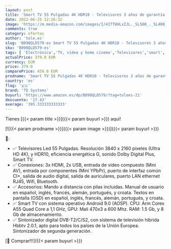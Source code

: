 ```yaml
---
layout: post
title: 'Smart TV 55 Pulgadas 4K HDR10 - Televisores 3 años de garantía  Android  3X HDMI  2X USB - TD Systems K55DLG12US'
date: 2022-06-25 12:26:32
image: 'https://m.media-amazon.com/images/I/41TTUHLxIJL._SL500_._SL400_.jpg'
comments: true
category: ofertas
author: 'tole.es'
slug: 'B098QLD579-es Smart TV 55 Pulgadas 4K HDR10 - Televisores 3 años de...'
sku: 'B098QLD579-es'
tags: [ 'Electrónica','TV, vídeo y home cinema','Televisores','smart','td systems','tv','🇪🇸', ]
actualPrice: 379.0 EUR
currency: EUR
price: 379.0
comparePrice: 459.0 EUR
prodname: 'Smart TV 55 Pulgadas 4K HDR10 - Televisores 3 años de garantía  Android  3X HDMI  2X USB - TD Systems K55DLG12US'
country: 'es'
flag: '🇪🇸'
brand: 'TD Systems'
buyurl: 'https://www.amazon.es/dp/B098QLD579/?tag=tolees-21'
descuento: '17.43'
average: '395.333333333333'
---
```


Tienes [{{< param title >}}]({{< param buyurl >}}) aqui!

[![{{< param prodname >}}]({{< param image >}})]({{< param buyurl >}})

🔎:

- ✅ Televisores Led 55 Pulgadas. Resolución 3840 x 2160 píxeles (Ultra HD 4K), y HDR10, eficiencia energética G, sonido Dolby Digital Plus, Smart TV.
- ✅ Conexiones: 3x HDMI, 2x USB, entrada de vídeo compuesto (Mini AV), entrada por componentes (Mini YPbPr), puerto de interfaz común CI+, salida de audio digital, salida de auriculares, puerto LAN ethernet RJ45, Wifi, Bluetooth.
- ✅ Accesorios: Mando a distancia con pilas incluidas. Manual de usuario en español, inglés, francés, alemán, portugués, y croata. Textos en pantalla (OSD) en español, inglés, francés, alemán, portugués, y croata.
- ✅ Smart TV con sistema operativo Android 9.0 (AOSP). CPU: Arm Corex A55 Quad Core a 1,1 GHz, GPU: Mali 470x3 a 600 Mhz. RAM: 1.5 Gb, y 8 Gb de almacenamiento.
- ✅ Sintonizador digital DVB-T2/C/S2, con sistema de televisión híbrida Hbbtv 2.0.1, apto para todos los países de la Unión Europea. Sintonizador de segunda generación.

[🛒 Comprar!!!]({{< param buyurl >}})
